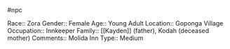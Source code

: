 #npc 

Race:: Zora
Gender:: Female
Age:: Young Adult
Location:: Goponga Village
Occupation:: Innkeeper
Family:: [[Kayden]] (father), Kodah (deceased mother)
Comments:: Molida Inn
Type:: Medium
